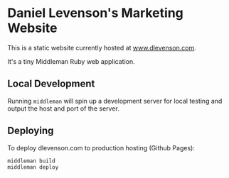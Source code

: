 # Daniel Levenson's Marketing Website

This is a static website currently hosted at www.dlevenson.com.

It's a tiny Middleman Ruby web application.

## Local Development

Running `middleman` will spin up a development server for local testing and output the host and port of the server.

## Deploying

To deploy dlevenson.com to production hosting (Github Pages):

```bash
middleman build
middleman deploy
```

